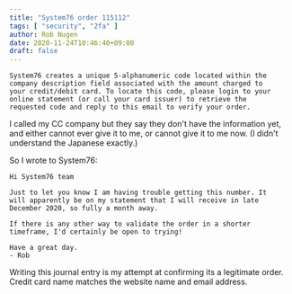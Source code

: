 ```yaml
---
title: "System76 order 115112"
tags: [ "security", "2fa" ]
author: Rob Nugen
date: 2020-11-24T10:46:40+09:00
draft: false
---
```


    System76 creates a unique 5-alphanumeric code located within the
    company description field associated with the amount charged to
    your credit/debit card. To locate this code, please login to your
    online statement (or call your card issuer) to retrieve the
    requested code and reply to this email to verify your order.


I called my CC company but they say they don't have the information
yet, and either cannot ever give it to me, or cannot give it to me
now.  (I didn't understand the Japanese exactly.)

So I wrote to System76:

    Hi System76 team

    Just to let you know I am having trouble getting this number. It
    will apparently be on my statement that I will receive in late
    December 2020, so fully a month away.

    If there is any other way to validate the order in a shorter
    timeframe, I'd certainly be open to trying!

    Have a great day.
    - Rob

Writing this journal entry is my attempt at confirming its a
legitimate order.  Credit card name matches the website name and email
address.
